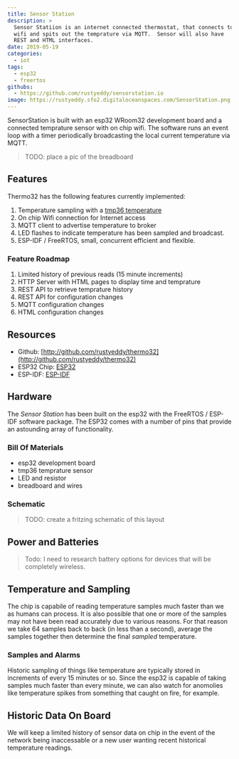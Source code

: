 ```yaml
---
title: Sensor Station
description: >
  Sensor Statiion is an internet connected thermostat, that connects to local
  wifi and spits out the temprature via MQTT.  Sensor will also have
  REST and HTML interfaces.
date: 2019-05-19
categories:
  - iot
tags:
  - esp32
  - freertos
githubs: 
  - https://github.com/rustyeddy/sensorstation.io
image: https://rustyeddy.sfo2.digitaloceanspaces.com/SensorStation.png
---
```


SensorStation is built with an esp32 WRoom32 development board and a
connected temprature sensor with on chip wifi. The software runs an
event loop with a timer periodically broadcasting the local current
temperature via MQTT.

> TODO: place a pic of the breadboard

## Features 

Thermo32 has the following features currently implemented:

1. Temperature sampling with a [tmp36 temperature](https://learn.adafruit.com/tmp36-temperature-sensor)
2. On chip Wifi connection for Internet access
3. MQTT client to advertise temperature to broker 
4. LED flashes to indicate temperature has been sampled and
   broadcast. 
5. ESP-IDF / FreeRTOS, small, concurrent efficient and flexible.

### Feature Roadmap

1. Limited history of previous reads (15 minute increments)
1. HTTP Server with HTML pages to display time and temprature
2. REST API to retrieve temprature history
1. REST API for configuration changes
2. MQTT configuration changes
4. HTML configuration changes

## Resources

- Github: [http://github.com/rustyeddy/thermo32](http://github.com/rustyeddy/thermo32)
- ESP32 Chip: [ESP32](http://esp32.org)
- ESP-IDF: [ESP-IDF](https://docs.espressif.com/projects/esp-idf/en/latest/index.html)

## Hardware 

The _Sensor Station_ has been built on the esp32 with the FreeRTOS / ESP-IDF
software package. The ESP32 comes with a number of pins that provide
an astounding array of functionality.

### Bill Of Materials

- esp32 development board
- tmp36 temprature sensor
- LED and resistor
- breadboard and wires

### Schematic

> TODO: create a fritzing schematic of this layout

## Power and Batteries

> Todo: I need to research battery options for devices that will be
> completely wireless.


## Temperature and Sampling

The chip is capabile of reading temperature samples much faster than
we as humans can process. It is also possible that one or more of the
samples may not have been read accurately due to various reasons. For
that reason we take 64 samples back to back (in less than a second),
average the samples together then determine the final _sampled_
temperature.

### Samples and Alarms

Historic sampling of things like temperature are typically stored in
increments of every 15 minutes or so. Since the esp32 is capable of taking
samples much faster than every minute, we can also watch for anomolies like
temperature spikes from something that caught on fire, for example. 

## Historic Data On Board

We will keep a limited history of sensor data on chip in the event of
the network being inaccessable or a new user wanting recent historical
temperature readings.
